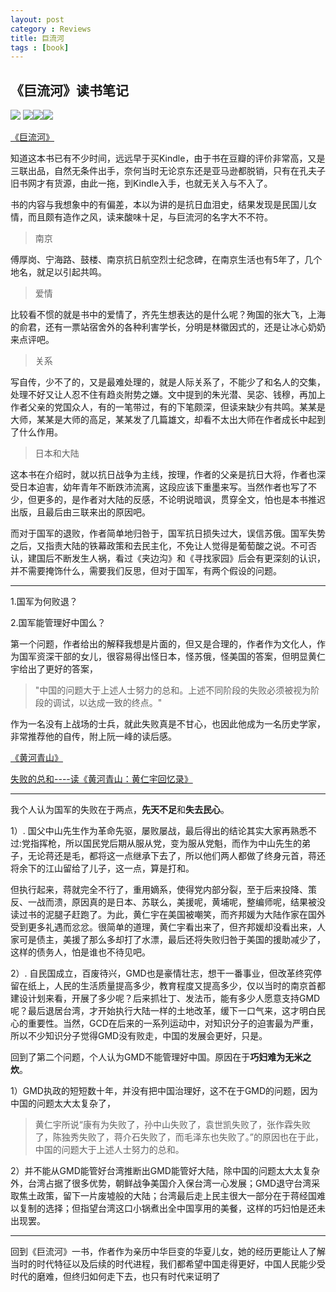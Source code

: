 ```yaml
---
layout: post
category : Reviews
title: 巨流河
tags : [book]
---
```



## 《巨流河》读书笔记 ##

![](http://luisyang.weebly.com/uploads/2/2/7/2/22721706/9932808.jpg?210)
![](http://luisyang.weebly.com/uploads/2/2/7/2/22721706/1378008691.jpg)![](http://luisyang.weebly.com/uploads/2/2/7/2/22721706/6178081.jpg?238)![](http://luisyang.weebly.com/uploads/2/2/7/2/22721706/7647443.jpg?244)

[《巨流河》](http://book.douban.com/subject/4842446/)

知道这本书已有不少时间，远远早于买Kindle，由于书在豆瓣的评价非常高，又是三联出品，自然无条件出手，奈何当时无论京东还是亚马逊都脱销，只有在孔夫子旧书网才有货源，由此一拖，到Kindle入手，也就无关入与不入了。

书的内容与我想象中的有偏差，本以为讲的是抗日血泪史，结果发现是民国儿女情，而且颇有造作之风，读来酸味十足，与巨流河的名字大不不符。

> 南京

傅厚岗、宁海路、鼓楼、南京抗日航空烈士纪念碑，在南京生活也有5年了，几个地名，就足以引起共鸣。 

> 爱情

比较看不惯的就是书中的爱情了，齐先生想表达的是什么呢？殉国的张大飞，上海的俞君，还有一票站宿舍外的各种利害学长，分明是林徽因式的，还是让冰心奶奶来点评吧。


> 关系

写自传，少不了的，又是最难处理的，就是人际关系了，不能少了和名人的交集，处理不好又让人忍不住有趋炎附势之嫌。文中提到的朱光潜、吴宓、钱穆，再加上作者父亲的党国众人，有的一笔带过，有的下笔颇深，但读来缺少有共鸣。某某是大师，某某是大师的高足，某某发了几篇雄文，却看不太出大师在作者成长中起到了什么作用。

> 日本和大陆

这本书在介绍时，就以抗日战争为主线，按理，作者的父亲是抗日大将，作者也深受日本迫害，幼年青年不断跌沛流离，这段应该下重墨来写。当然作者也写了不少，但更多的，是作者对大陆的反感，不论明说暗讽，贯穿全文，怕也是本书推迟出版，且最后由三联来出的原因吧。

而对于国军的退败，作者简单地归咎于，国军抗日损失过大，误信苏俄。国军失势之后，又指责大陆的铁幕政策和去民主化，不免让人觉得是葡萄酸之说。不可否认，建国后不断发生人祸，看过《夹边沟》和《寻找家园》后会有更深刻的认识，并不需要掩饰什么，需要我们反思，但对于国军，有两个假设的问题。

--------------

1.国军为何败退？

2.国军能管理好中国么？

第一个问题，作者给出的解释我想是片面的，但又是合理的，作者作为文化人，作为国军资深干部的女儿，很容易得出怪日本，怪苏俄，怪美国的答案，但明显黄仁宇给出了更好的答案，
> 
> "中国的问题大于上述人士努力的总和。上述不同阶段的失败必须被视为阶段的调试，以达成一致的终点。" 

作为一名没有上战场的士兵，就此失败真是不甘心，也因此他成为一名历史学家，非常推荐他的自传，附上阮一峰的读后感。

[《黄河青山》](http://book.douban.com/subject/1051231/)

[失败的总和----读《黄河青山：黄仁宇回忆录》](http://www.ruanyifeng.com/blog/2012/05/ray_huang_s_memoir.html)

---

我个人认为国军的失败在于两点，**先天不足**和**失去民心**。

1）. 国父中山先生作为革命先驱，屡败屡战，最后得出的结论其实大家再熟悉不过:党指挥枪，所以国民党后期从服从党，变为服从党魁，而作为中山先生的弟子，无论蒋还是毛，都将这一点继承下去了，所以他们两人都做了终身元首，蒋还将余下的江山留给了儿子，这一点，算是打和。

但执行起来，蒋就完全不行了，重用嫡系，使得党内部分裂，至于后来投降、策反、一战而溃，原因真的是日本、苏联么，美援呢，黄埔呢，整编师呢，结果被没读过书的泥腿子赶跑了。为此，黄仁宇在美国被嘲笑，而齐邦媛为大陆作家在国外受到更多礼遇而忿忿。很简单的道理，黄仁宇看出来了，但齐邦媛却没看出来，人家可是债主，美援了那么多却打了水漂，最后还将失败归咎于美国的援助减少了，这样的债务人，怕是谁也不待见吧。

2）. 自民国成立，百废待兴，GMD也是豪情壮志，想干一番事业，但改革终究停留在纸上，人民的生活质量提高多少，教育程度又提高多少，仅以当时的南京首都建设计划来看，开展了多少呢？后来抓壮丁、发法币，能有多少人愿意支持GMD呢？最后退居台湾，才开始执行大陆一样的土地改革，缓下一口气来，这才明白民心的重要性。当然，GCD在后来的一系列运动中，对知识分子的迫害最为严重，所以不少知识分子觉得GMD没有败走，中国的发展会更好，只是。

回到了第二个问题，个人认为GMD不能管理好中国。原因在于**巧妇难为无米之炊**。

1）GMD执政的短短数十年，并没有把中国治理好，这不在于GMD的问题，因为中国的问题太大太复杂了，
> 黄仁宇所说“康有为失败了，孙中山失败了，袁世凯失败了，张作霖失败了，陈独秀失败了，蒋介石失败了，而毛泽东也失败了。”的原因也在于此，中国的问题大于上述人士努力的总和。

2）并不能从GMD能管好台湾推断出GMD能管好大陆，除中国的问题太大太复杂外，台湾占据了很多优势，朝鲜战争美国介入保台湾一心发展；GMD退守台湾采取焦土政策，留下一片废墟般的大陆；台湾最后走上民主很大一部分在于蒋经国难以复制的选择；但指望台湾这口小锅煮出全中国享用的美餐，这样的巧妇怕是还未出现罢。

-------------------------

回到《巨流河》一书，作者作为亲历中华巨变的华夏儿女，她的经历更能让人了解当时的时代特征以及后续的时代进程，我们都希望中国走得更好，中国人民能少受时代的磨难，但终归如何走下去，也只有时代来证明了
